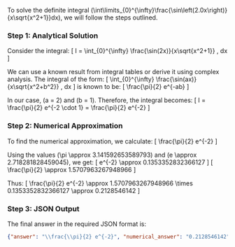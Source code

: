 To solve the definite integral \(\int\limits_{0}^{\infty}\frac{\sin\left(2.0x\right)}{x\sqrt{x^2+1}}dx\), we will follow the steps outlined.

### Step 1: Analytical Solution

Consider the integral:
\[ I = \int_{0}^{\infty} \frac{\sin(2x)}{x\sqrt{x^2+1}} \, dx \]

We can use a known result from integral tables or derive it using complex analysis. The integral of the form:
\[ \int_{0}^{\infty} \frac{\sin(ax)}{x\sqrt{x^2+b^2}} \, dx \]
is known to be:
\[ \frac{\pi}{2} e^{-ab} \]

In our case, \(a = 2\) and \(b = 1\). Therefore, the integral becomes:
\[ I = \frac{\pi}{2} e^{-2 \cdot 1} = \frac{\pi}{2} e^{-2} \]

### Step 2: Numerical Approximation

To find the numerical approximation, we calculate:
\[ \frac{\pi}{2} e^{-2} \]

Using the values \(\pi \approx 3.141592653589793\) and \(e \approx 2.718281828459045\), we get:
\[ e^{-2} \approx 0.1353352832366127 \]
\[ \frac{\pi}{2} \approx 1.5707963267948966 \]

Thus:
\[ \frac{\pi}{2} e^{-2} \approx 1.5707963267948966 \times 0.1353352832366127 \approx 0.2128546142 \]

### Step 3: JSON Output

The final answer in the required JSON format is:
```json
{"answer": "\\frac{\\pi}{2} e^{-2}", "numerical_answer": "0.2128546142"}
```